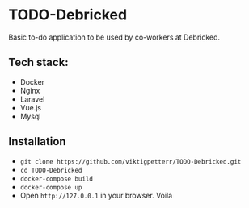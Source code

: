 # TODO-Debricked

Basic to-do application to be used by co-workers at Debricked.

## Tech stack: 
 - Docker
 - Nginx
 - Laravel 
 - Vue.js
 - Mysql

## Installation
- `git clone https://github.com/viktigpetterr/TODO-Debricked.git`
- `cd TODO-Debricked`
- `docker-compose build`
- `docker-compose up`
- Open `http://127.0.0.1` in your browser. Voila
